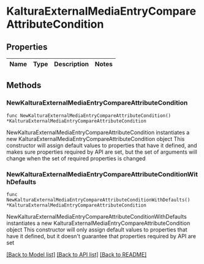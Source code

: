 # KalturaExternalMediaEntryCompareAttributeCondition

## Properties

Name | Type | Description | Notes
------------ | ------------- | ------------- | -------------

## Methods

### NewKalturaExternalMediaEntryCompareAttributeCondition

`func NewKalturaExternalMediaEntryCompareAttributeCondition() *KalturaExternalMediaEntryCompareAttributeCondition`

NewKalturaExternalMediaEntryCompareAttributeCondition instantiates a new KalturaExternalMediaEntryCompareAttributeCondition object
This constructor will assign default values to properties that have it defined,
and makes sure properties required by API are set, but the set of arguments
will change when the set of required properties is changed

### NewKalturaExternalMediaEntryCompareAttributeConditionWithDefaults

`func NewKalturaExternalMediaEntryCompareAttributeConditionWithDefaults() *KalturaExternalMediaEntryCompareAttributeCondition`

NewKalturaExternalMediaEntryCompareAttributeConditionWithDefaults instantiates a new KalturaExternalMediaEntryCompareAttributeCondition object
This constructor will only assign default values to properties that have it defined,
but it doesn't guarantee that properties required by API are set


[[Back to Model list]](../README.md#documentation-for-models) [[Back to API list]](../README.md#documentation-for-api-endpoints) [[Back to README]](../README.md)



